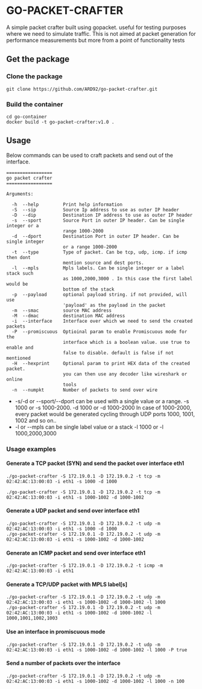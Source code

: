 # GO-PACKET-CRAFTER 
A simple packet crafter built using gopacket. useful for testing purposes where we need to simulate traffic.
This is not aimed at packet generation for performance measurements but more from a point of functionality tests

## Get the package
### Clone the package
```
git clone https://github.com/ARD92/go-packet-crafter.git
```

### Build the container
```
cd go-container
docker build -t go-packet-crafter:v1.0 .
```

## Usage
Below commands can be used to craft packets and send out of the interface. 

```
=================
go packet crafter
=================

Arguments:

  -h  --help         Print help information
  -S  --sip          Source Ip address to use as outer IP header
  -D  --dip          Destination IP address to use as outer IP header
  -s  --sport        Source Port in outer IP header. Can be single integer or a
                     range 1000-2000
  -d  --dport        Destination Port in outer IP header. Can be single integer
                     or a range 1000-2000
  -t  --type         Type of packet. Can be tcp, udp, icmp. if icmp then dont
                     mention source and dest ports.
  -l  --mpls         Mpls labels. Can be single integer or a label stack such
                     as 1000,2000,3000 . In this case the first label would be
                     bottom of the stack
  -p  --payload      optional payload string. if not provided, will use
                     'payload' as the payload in the packet
  -m  --smac         source MAC address
  -M  --dmac         destination MAC address
  -i  --interface    Interface over which we need to send the created packets
  -P  --promiscuous  Optioinal param to enable Promiscuous mode for the
                     interface which is a boolean value. use true to enable and
                     false to disable. default is false if not mentioned
  -H  --hexprint     Optional param to print HEX data of the created packet.
                     you can then use any decoder like wireshark or online
                     tools
  -n  --numpkt       Number of packets to send over wire
```
* -s/-d or --sport/--dport can be used with a single value or a range. 
    -s 1000 or -s 1000-2000. 
    -d 1000 or -d 1000-2000
    In case of 1000-2000, every packet would be generated cycling through UDP ports 1000, 1001, 1002 and so on..
* -l or --mpls can be single label value or a stack 
    -l 1000 or -l 1000,2000,3000

### Usage examples

#### Generate a TCP packet (SYN)  and send the packet over interface eth1
```
./go-packet-crafter -S 172.19.0.1 -D 172.19.0.2 -t tcp -m 02:42:AC:13:00:03 -i eth1 -s 1000 -d 1000 

./go-packet-crafter -S 172.19.0.1 -D 172.19.0.2 -t tcp -m 02:42:AC:13:00:03 -i eth1 -s 1000-1002 -d 1000-1002 
```

#### Generate a UDP packet and send over interface eth1
```
./go-packet-crafter -S 172.19.0.1 -D 172.19.0.2 -t udp -m 02:42:AC:13:00:03 -i eth1 -s 1000 -d 1000 
./go-packet-crafter -S 172.19.0.1 -D 172.19.0.2 -t udp -m 02:42:AC:13:00:03 -i eth1 -s 1000-1002 -d 1000-1002 
```

#### Generate an ICMP packet and send over interface eth1
```
./go-packet-crafter -S 172.19.0.1 -D 172.19.0.2 -t icmp -m 02:42:AC:13:00:03 -i eth1 
```

#### Generate a TCP/UDP packet with MPLS label[s]
```
./go-packet-crafter -S 172.19.0.1 -D 172.19.0.2 -t udp -m 02:42:AC:13:00:03 -i eth1 -s 1000-1002 -d 1000-1002 -l 1000
./go-packet-crafter -S 172.19.0.1 -D 172.19.0.2 -t udp -m 02:42:AC:13:00:03 -i eth1 -s 1000-1002 -d 1000-1002 -l 1000,1001,1002,1003
```

#### Use an interface in promiscuous mode
```
./go-packet-crafter -S 172.19.0.1 -D 172.19.0.2 -t udp -m 02:42:AC:13:00:03 -i eth1 -s 1000-1002 -d 1000-1002 -l 1000 -P true
```

#### Send a number of packets over the interface
```
./go-packet-crafter -S 172.19.0.1 -D 172.19.0.2 -t udp -m 02:42:AC:13:00:03 -i eth1 -s 1000-1002 -d 1000-1002 -l 1000 -n 100
```
